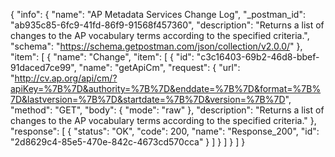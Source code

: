 {
  "info": {
    "name": "AP Metadata Services Change Log",
    "_postman_id": "ab935c85-6fc9-41fd-86f9-91568f457360",
    "description": "Returns a list of changes to the AP vocabulary terms according to the specified criteria.",
    "schema": "https://schema.getpostman.com/json/collection/v2.0.0/"
  },
  "item": [
    {
      "name": "Change",
      "item": [
        {
          "id": "c3c16403-69b2-46d8-bbef-91daced7ce99",
          "name": "getApiCm",
          "request": {
            "url": "http://cv.ap.org/api/cm/?apiKey=%7B%7D&authority=%7B%7D&enddate=%7B%7D&format=%7B%7D&lastversion=%7B%7D&startdate=%7B%7D&version=%7B%7D",
            "method": "GET",
            "body": {
              "mode": "raw"
            },
            "description": "Returns a list of changes to the AP vocabulary terms according to the specified criteria."
          },
          "response": [
            {
              "status": "OK",
              "code": 200,
              "name": "Response_200",
              "id": "2d8629c4-85e5-470e-842c-4673cd570cca"
            }
          ]
        }
      ]
    }
  ]
}